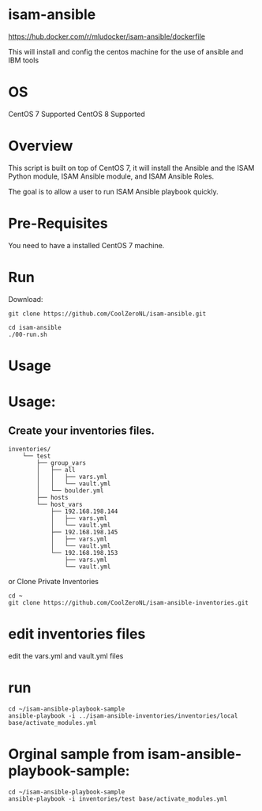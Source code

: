 # isam-ansible
https://hub.docker.com/r/mludocker/isam-ansible/dockerfile

This will install and config the centos machine for the use of ansible and IBM tools

# OS
CentOS 7 Supported
CentOS 8 Supported

# Overview
This script is built on top of CentOS 7, it will install the Ansible and the ISAM Python module, ISAM Ansible module, and ISAM Ansible Roles.

The goal is to allow a user to run ISAM Ansible playbook quickly.

# Pre-Requisites
You need to have a installed CentOS 7 machine.

# Run
Download:
```
git clone https://github.com/CoolZeroNL/isam-ansible.git
```

```
cd isam-ansible
./00-run.sh
```

# Usage
# Usage:
## Create your inventories files.
```
inventories/
    └── test
        ├── group_vars
        │   ├── all
        │   │   ├── vars.yml
        │   │   └── vault.yml
        │   └── boulder.yml
        ├── hosts
        └── host_vars
            ├── 192.168.198.144
            │   ├── vars.yml
            │   └── vault.yml
            ├── 192.168.198.145
            │   ├── vars.yml
            │   └── vault.yml
            └── 192.168.198.153
                ├── vars.yml
                └── vault.yml
```

or Clone Private Inventories
```
cd ~
git clone https://github.com/CoolZeroNL/isam-ansible-inventories.git
```

# edit inventories files
edit the vars.yml and vault.yml files

# run
```
cd ~/isam-ansible-playbook-sample
ansible-playbook -i ../isam-ansible-inventories/inventories/local base/activate_modules.yml
```


# Orginal sample from isam-ansible-playbook-sample:
```
cd ~/isam-ansible-playbook-sample
ansible-playbook -i inventories/test base/activate_modules.yml
```

